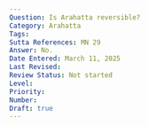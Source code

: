 ```yaml
---
Question: Is Arahatta reversible?
Category: Arahatta
Tags:
Sutta References: MN 29
Answer: No.
Date Entered: March 11, 2025
Last Revised:
Review Status: Not started
Level: 
Priority: 
Number: 
Draft: true
---
```

